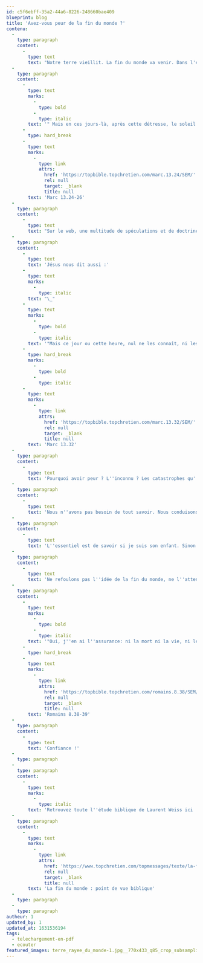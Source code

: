 ```yaml
---
id: c5f6ebff-35a2-44a6-8226-248660bae409
blueprint: blog
title: 'Avez-vous peur de la fin du monde ?'
contenu:
  -
    type: paragraph
    content:
      -
        type: text
        text: "Notre terre vieillit. La fin du monde va venir. Dans l'évangile, Jésus nous dit :\_"
  -
    type: paragraph
    content:
      -
        type: text
        marks:
          -
            type: bold
          -
            type: italic
        text: '" Mais en ces jours-là, après cette détresse, le soleil s''obscurcira, la lune ne brillera plus, les étoiles se mettront à tomber du ciel et les puissances qui sont dans les cieux seront ébranlées. Alors on verra le Fils de l''homme venir, entouré de nuées, dans la plénitude de la puissance et dans la gloire."'
      -
        type: hard_break
      -
        type: text
        marks:
          -
            type: link
            attrs:
              href: 'https://topbible.topchretien.com/marc.13.24/SEM/'
              rel: null
              target: _blank
              title: null
        text: 'Marc 13.24-26'
  -
    type: paragraph
    content:
      -
        type: text
        text: "Sur le web, une multitude de spéculations et de doctrines s'affrontent. Certains sites tentent de décrire avec force détails ce qui va se passer. Beaucoup de «\_prophètes\_» se sont trompé sur la date."
  -
    type: paragraph
    content:
      -
        type: text
        text: 'Jésus nous dit aussi :'
      -
        type: text
        marks:
          -
            type: italic
        text: "\_"
      -
        type: text
        marks:
          -
            type: bold
          -
            type: italic
        text: '"Mais ce jour ou cette heure, nul ne les connaît, ni les anges du ciel, ni le Fils, personne sinon le Père."'
      -
        type: hard_break
        marks:
          -
            type: bold
          -
            type: italic
      -
        type: text
        marks:
          -
            type: link
            attrs:
              href: 'https://topbible.topchretien.com/marc.13.32/SEM/'
              rel: null
              target: _blank
              title: null
        text: 'Marc 13.32'
  -
    type: paragraph
    content:
      -
        type: text
        text: 'Pourquoi avoir peur ? L''inconnu ? Les catastrophes qu''on imagine ? Ce qu''on pourrait humainement perdre ?'
  -
    type: paragraph
    content:
      -
        type: text
        text: 'Nous n''avons pas besoin de tout savoir. Nous conduisons notre voiture et ne savons pas comment tout fonctionne. Nous avons pourtant confiance dans le constructeur. Si c''est uniquement en cherchant à tout contrôler que nous pouvons marcher dans la vie, nous nous mettons sous un joug et passons à côté de la sécurité en Dieu.'
  -
    type: paragraph
    content:
      -
        type: text
        text: 'L''essentiel est de savoir si je suis son enfant. Sinon c''est le moment de lui donner mon coeur. Dès lors, quoi qu''il arrive, je demeure enfant d''un Dieu d''amour qui vit en moi et à mes côtés.'
  -
    type: paragraph
    content:
      -
        type: text
        text: 'Ne refoulons pas l''idée de la fin du monde, ne l''attendons pas non plus en tremblant. Continuons à vivre et à investir : études, famille, projets, travail...'
  -
    type: paragraph
    content:
      -
        type: text
        marks:
          -
            type: bold
          -
            type: italic
        text: '"Oui, j''en ai l''assurance: ni la mort ni la vie, ni les anges ni les dominations, ni le présent ni l''avenir (...) rien ne pourra nous séparer de l''amour de Dieu manifesté en Jésus Christ, notre Seigneur."'
      -
        type: hard_break
      -
        type: text
        marks:
          -
            type: link
            attrs:
              href: 'https://topbible.topchretien.com/romains.8.38/SEM/'
              rel: null
              target: _blank
              title: null
        text: 'Romains 8.38-39'
  -
    type: paragraph
    content:
      -
        type: text
        text: 'Confiance !'
  -
    type: paragraph
  -
    type: paragraph
    content:
      -
        type: text
        marks:
          -
            type: italic
        text: 'Retrouvez toute l''étude biblique de Laurent Weiss ici :'
  -
    type: paragraph
    content:
      -
        type: text
        marks:
          -
            type: link
            attrs:
              href: 'https://www.topchretien.com/topmessages/texte/la-fin-du-monde-point-de-vue-biblique/'
              rel: null
              target: _blank
              title: null
        text: 'La fin du monde : point de vue biblique'
  -
    type: paragraph
  -
    type: paragraph
autheur: 1
updated_by: 1
updated_at: 1631536194
tags:
  - telechargement-en-pdf
  - ecouter
featured_images: terre_rayee_du_monde-1.jpg__770x433_q85_crop_subsampling-2_upscale-1631536057.jpg
---
```

